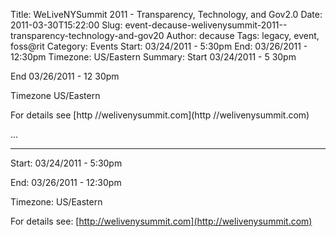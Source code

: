 Title: WeLiveNYSummit 2011 - Transparency, Technology, and Gov2.0
Date: 2011-03-30T15:22:00
Slug: event-decause-welivenysummit-2011--transparency-technology-and-gov20
Author: decause
Tags: legacy, event, foss@rit
Category: Events
Start: 03/24/2011 - 5:30pm
End: 03/26/2011 - 12:30pm
Timezone: US/Eastern
Summary: 
	Start  03/24/2011 - 5 30pm

End  03/26/2011 - 12 30pm

Timezone  US/Eastern

For details see  [http //welivenysummit.com](http //welivenysummit.com)

 ... 

---
Start: 03/24/2011 - 5:30pm

End: 03/26/2011 - 12:30pm

Timezone: US/Eastern

For details see: [http://welivenysummit.com](http://welivenysummit.com)

